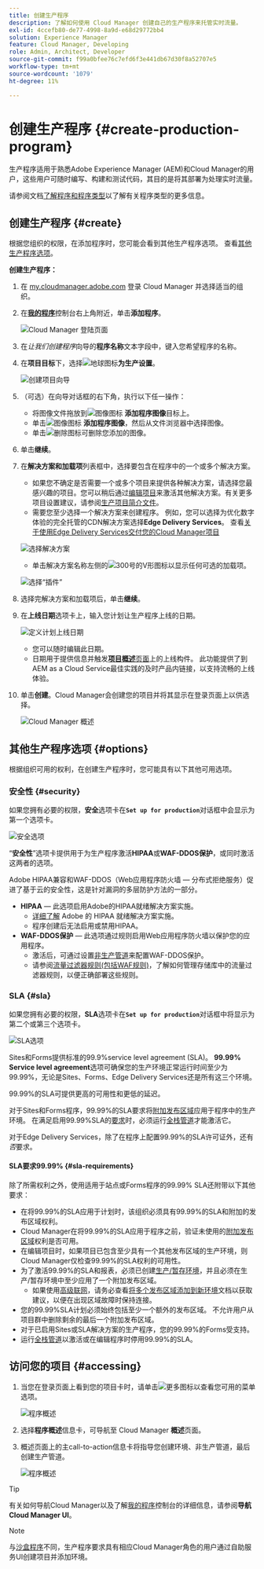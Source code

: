 ```yaml
---
title: 创建生产程序
description: 了解如何使用 Cloud Manager 创建自己的生产程序来托管实时流量。
exl-id: 4ccefb80-de77-4998-8a9d-e68d29772bb4
solution: Experience Manager
feature: Cloud Manager, Developing
role: Admin, Architect, Developer
source-git-commit: f99a0bfee76c7efd6f3e441db67d30f8a52707e5
workflow-type: tm+mt
source-wordcount: '1079'
ht-degree: 11%

---
```



# 创建生产程序 {#create-production-program}

生产程序适用于熟悉Adobe Experience Manager (AEM)和Cloud Manager的用户，这些用户可随时编写、构建和测试代码，其目的是将其部署为处理实时流量。

请参阅文档[了解程序和程序类型](program-types.md)以了解有关程序类型的更多信息。

## 创建生产程序 {#create}

根据您组织的权限，在添加程序时，您可能会看到其他生产程序选项。
查看[其他生产程序选项](#options)。

**创建生产程序：**

1. 在 [my.cloudmanager.adobe.com](https://my.cloudmanager.adobe.com/) 登录 Cloud Manager 并选择适当的组织。

1. 在&#x200B;**[我的程序](/help/implementing/cloud-manager/navigation.md#my-programs)**&#x200B;控制台右上角附近，单击&#x200B;**添加程序**。

   ![Cloud Manager 登陆页面](assets/log-in.png)

1. 在&#x200B;*让我们创建程序*&#x200B;向导的&#x200B;**程序名称**&#x200B;文本字段中，键入您希望程序的名称。

1. 在&#x200B;**项目目标**&#x200B;下，选择![地球图标](https://spectrum.adobe.com/static/icons/workflow_18/Smock_Globe_18_N.svg)**为生产设置**。

   ![创建项目向导](assets/create-production-program.png)

1. （可选）在向导对话框的右下角，执行以下任一操作：

   * 将图像文件拖放到![图像图标](https://spectrum.adobe.com/static/icons/workflow_18/Smock_Image_18_N.svg) **添加程序图像**&#x200B;目标上。
   * 单击![图像图标](https://spectrum.adobe.com/static/icons/workflow_18/Smock_Image_18_N.svg) **添加程序图像**，然后从文件浏览器中选择图像。
   * 单击![删除图标](https://spectrum.adobe.com/static/icons/workflow_18/Smock_DeleteOutline_18_N.svg)可删除您添加的图像。

1. 单击&#x200B;**继续**。

1. 在&#x200B;**解决方案和加载项**&#x200B;列表框中，选择要包含在程序中的一个或多个解决方案。

   * 如果您不确定是否需要一个或多个项目来提供各种解决方案，请选择您最感兴趣的项目。您可以稍后通过[编辑项目](/help/implementing/cloud-manager/getting-access-to-aem-in-cloud/editing-programs.md)来激活其他解决方案。有关更多项目设置建议，请参阅[生产项目简介文件](/help/implementing/cloud-manager/getting-access-to-aem-in-cloud/introduction-production-programs.md)。
   * 需要您至少选择一个解决方案来创建程序。 例如，您可以选择为优化数字体验的完全托管的CDN解决方案选择&#x200B;**Edge Delivery Services**。 查看[关于使用Edge Delivery Services交付您的Cloud Manager项目](/help/implementing/cloud-manager/edge-delivery/introduction-to-edge-delivery-services.md)

   ![选择解决方案](/help/implementing/cloud-manager/getting-access-to-aem-in-cloud/assets/add-production-program-with-edge-v2.png)




   <!-- * If you selected the **[Enable Enhanced Security](#security)** option, you can select only as many solutions for which HIPAA entitlements are available. -->



   * 单击解决方案名称左侧的![300号的V形图标](https://spectrum.adobe.com/static/icons/ui_18/ChevronSize300.svg)以显示任何可选的加载项。<!-- such as the **Commerce** add-on option under **Sites**. -->

   ![选择“插件”](assets/setup-prod-commerce.png)

1. 选择完解决方案和加载项后，单击&#x200B;**继续**。

1. 在&#x200B;**上线日期**&#x200B;选项卡上，输入您计划让生产程序上线的日期。

   ![定义计划上线日期](assets/set-up-go-live.png)

   * 您可以随时编辑此日期。
   * 日期用于提供信息并触发&#x200B;[**项目概述**&#x200B;页面](/help/implementing/cloud-manager/getting-access-to-aem-in-cloud/editing-programs.md#program-overview)上的上线构件。 此功能提供了到AEM as a Cloud Service最佳实践的及时产品内链接，以支持流畅的上线体验。

1. 单击&#x200B;**创建**。Cloud Manager会创建您的项目并将其显示在登录页面上以供选择。

   ![Cloud Manager 概述](assets/navigate-cm.png)

## 其他生产程序选项 {#options}

根据组织可用的权利，在创建生产程序时，您可能具有以下其他可用选项。

### 安全性 {#security}

如果您拥有必要的权限，**安全**&#x200B;选项卡在&#x200B;**`Set up for production`**&#x200B;对话框中会显示为第一个选项卡。

![安全选项](assets/create-production-program-security.png)

“**安全性**”选项卡提供用于为生产程序激活&#x200B;**HIPAA**&#x200B;或&#x200B;**WAF-DDOS保护**，或同时激活这两者的选项。

Adobe HIPAA兼容和WAF-DDOS（Web应用程序防火墙 — 分布式拒绝服务）促进了基于云的安全性，这是针对漏洞的多层防护方法的一部分。

* **HIPAA** — 此选项启用Adobe的HIPAA就绪解决方案实施。
   * [详细了解](https://www.adobe.com/trust/compliance/hipaa-ready.html) Adobe 的 HIPAA 就绪解决方案实施。
   * 程序创建后无法启用或禁用HIPAA。
* **WAF-DDOS保护** — 此选项通过规则启用Web应用程序防火墙以保护您的应用程序。
   * 激活后，可通过设置[非生产管道](/help/implementing/cloud-manager/configuring-pipelines/configuring-non-production-pipelines.md)来配置WAF-DDOS保护。
   * 请参阅[流量过滤器规则(包括WAF规则)](/help/security/traffic-filter-rules-including-waf.md)，了解如何管理存储库中的流量过滤器规则，以便正确部署这些规则。

### SLA {#sla}

如果您拥有必要的权限，**SLA**&#x200B;选项卡在&#x200B;**`Set up for production`**&#x200B;对话框中将显示为第二个或第三个选项卡。

![SLA选项](assets/create-production-program-sla.png)

Sites和Forms提供标准的99.9%service level agreement (SLA)。 **99.99% Service level agreement**&#x200B;选项可确保您的生产环境正常运行时间至少为99.99%，无论是Sites、Forms、Edge Delivery Services还是所有这三个环境。

99.99%的SLA可提供更高的可用性和更低的延迟。

对于Sites和Forms程序，99.99%的SLA要求将[附加发布区域](/help/implementing/cloud-manager/manage-environments.md#multiple-regions)应用于程序中的生产环境。 在满足启用99.99%SLA的[要求](#sla-requirements)时，必须运行[全栈管道](/help/implementing/cloud-manager/configuring-pipelines/configuring-production-pipelines.md)才能激活它。

对于Edge Delivery Services，除了在程序上配置99.99%的SLA许可证外，还有&#x200B;*否*&#x200B;要求。

#### SLA要求99.99% {#sla-requirements}

除了所需权利之外，使用适用于站点或Forms程序的99.99% SLA还附带以下其他要求：

* 在将99.99%的SLA应用于计划时，该组织必须具有99.99%的SLA和附加的发布区域权利。
* Cloud Manager在将99.99%的SLA应用于程序之前，验证未使用的[附加发布区域](/help/implementing/cloud-manager/manage-environments.md#multiple-regions)权利是否可用。
* 在编辑项目时，如果项目已包含至少具有一个其他发布区域的生产环境，则Cloud Manager仅检查99.99%的SLA权利的可用性。
* 为了激活99.99%的SLA和报表，必须已创建[生产/暂存环境](/help/implementing/cloud-manager/manage-environments.md#adding-environments)，并且必须在生产/暂存环境中至少应用了一个附加发布区域。
   * 如果使用[高级联网](/help/security/configuring-advanced-networking.md)，请务必查看[将多个发布区域添加到新环境](/help/implementing/cloud-manager/manage-environments.md#adding-regions)文档以获取建议，以便在出现区域故障时保持连接。
* 您的99.99%SLA计划必须始终包括至少一个额外的发布区域。 不允许用户从项目群中删除剩余的最后一个附加发布区域。
* 对于已启用Sites或SLA解决方案的生产程序，您的99.99%的Forms受支持。
* 运行[全栈管道](/help/implementing/cloud-manager/configuring-pipelines/configuring-production-pipelines.md)以激活或在编辑程序时停用99.99%的SLA。

## 访问您的项目 {#accessing}

1. 当您在登录页面上看到您的项目卡时，请单击![更多图标](https://spectrum.adobe.com/static/icons/workflow_18/Smock_More_18_N.svg)以查看您可用的菜单选项。

   ![程序概述](assets/program-overview.png)

1. 选择&#x200B;**程序概述**&#x200B;信息卡，可导航至 Cloud Manager **概述**&#x200B;页面。

1. 概述页面上的主call-to-action信息卡将指导您创建环境、非生产管道，最后创建生产管道。

   ![程序概述](assets/set-up-prod5.png)

>[!TIP]
>
>有关如何导航Cloud Manager以及了解[我的程序](/help/implementing/cloud-manager/navigation.md)控制台的详细信息，请参阅&#x200B;**导航Cloud Manager UI**。

>[!NOTE]
>
>与[沙盒程序](introduction-sandbox-programs.md#auto-creation)不同，生产程序要求具有相应Cloud Manager角色的用户通过自助服务UI创建项目并添加环境。


